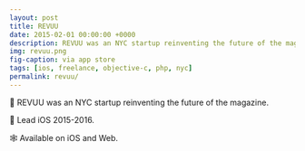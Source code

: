 ```yaml
---
layout: post
title: REVUU
date: 2015-02-01 00:00:00 +0000
description: REVUU was an NYC startup reinventing the future of the magazine.
img: revuu.png
fig-caption: via app store
tags: [ios, freelance, objective-c, php, nyc]
permalink: revuu/
---
```


📕 REVUU was an NYC startup reinventing the future of the magazine.

📐 Lead iOS 2015-2016.

🕸 Available on iOS and Web.